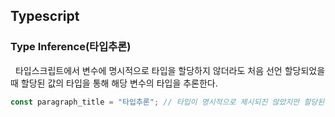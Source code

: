 ## **Typescript**

### **Type Inference(타입추론)**

&nbsp;&nbsp;타입스크립트에서 변수에 명시적으로 타입을 할당하지 않더라도 처음 선언 할당되었을 때 할당된 값의 타입을 통해 해당 변수의 타입을 추론한다.

```typescript
const paragraph_title = "타입추론"; // 타입이 명시적으로 제시되진 않았지만 할당된 값을 통해 string 타입을 가짐
```

<br>
